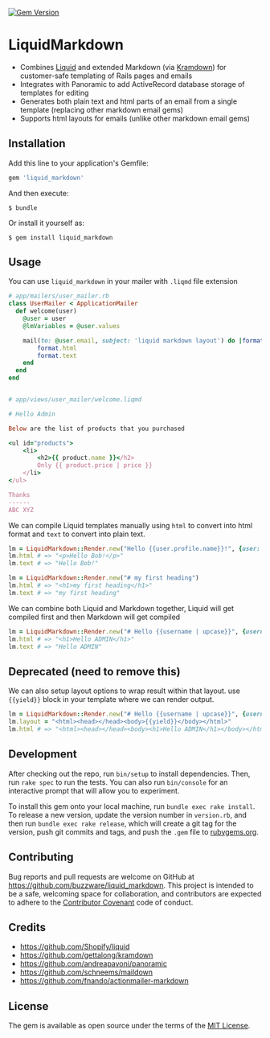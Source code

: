 [![Gem Version](https://badge.fury.io/rb/liquid_markdown.svg)](https://badge.fury.io/rb/liquid_markdown)

# LiquidMarkdown

* Combines [Liquid](https://github.com/Shopify/liquid) and extended Markdown (via [Kramdown](https://github.com/gettalong/kramdown)) for customer-safe templating of Rails pages and emails
* Integrates with Panoramic to add ActiveRecord database storage of templates for editing
* Generates both plain text and html parts of an email from a single template (replacing other markdown email gems)
* Supports html layouts for emails (unlike other markdown email gems)

## Installation

Add this line to your application's Gemfile:

```ruby
gem 'liquid_markdown'
```

And then execute:

    $ bundle

Or install it yourself as:

    $ gem install liquid_markdown

## Usage

You can use `liquid_markdown` in your mailer with `.liqmd` file extension

```ruby
# app/mailers/user_mailer.rb
class UserMailer < ApplicationMailer
  def welcome(user)
    @user = user
    @lmVariables = @user.values

    mail(to: @user.email, subject: 'liquid markdown layout') do |format|
        format.html
        format.text
    end
  end
end


# app/views/user_mailer/welcome.liqmd

# Hello Admin

Below are the list of products that you purchased

<ul id="products">
    <li>
        <h2>{{ product.name }}</h2>
        Only {{ product.price | price }}
    </li>
</ul>

Thanks
------
ABC XYZ
```

We can compile Liquid templates manually using `html` to convert into html format and `text` to convert into plain text.

```ruby
lm = LiquidMarkdown::Render.new("Hello {{user.profile.name}}!", {user: {profile: {name: 'Bob'}}})
lm.html # => "<p>Hello Bob!</p>"
lm.text # => "Hello Bob!"
```

```ruby
lm = LiquidMarkdown::Render.new("# my first heading") 
lm.html # => "<h1>my first heading</h1>"
lm.text # => "my first heading"
```

We can combine both Liquid and Markdown together, Liquid will get compiled first and then Markdown will get compiled

```ruby
lm = LiquidMarkdown::Render.new("# Hello {{username | upcase}}", {username: 'Admin'})
lm.html # => "<h1>Hello ADMIN</h1>"
lm.text # => "Hello ADMIN"
```

## Deprecated (need to remove this)
We can also setup layout options to wrap result within that layout. use `{{yield}}` block in your template where we can render output.

```ruby
lm = LiquidMarkdown::Render.new("# Hello {{username | upcase}}", {username: 'Admin'})
lm.layout = "<html><head></head><body>{{yield}}</body></html>"
lm.html # => "<html><head></head><body><h1>Hello ADMIN</h1></body></html>"
```

## Development

After checking out the repo, run `bin/setup` to install dependencies. Then, run `rake spec` to run the tests. You can also run `bin/console` for an interactive prompt that will allow you to experiment.

To install this gem onto your local machine, run `bundle exec rake install`. To release a new version, update the version number in `version.rb`, and then run `bundle exec rake release`, which will create a git tag for the version, push git commits and tags, and push the `.gem` file to [rubygems.org](https://rubygems.org).

## Contributing

Bug reports and pull requests are welcome on GitHub at https://github.com/buzzware/liquid_markdown. This project is intended to be a safe, welcoming space for collaboration, and contributors are expected to adhere to the [Contributor Covenant](http://contributor-covenant.org) code of conduct.

## Credits

* https://github.com/Shopify/liquid
* https://github.com/gettalong/kramdown
* https://github.com/andreapavoni/panoramic
* https://github.com/schneems/maildown
* https://github.com/fnando/actionmailer-markdown

## License

The gem is available as open source under the terms of the [MIT License](http://opensource.org/licenses/MIT).

